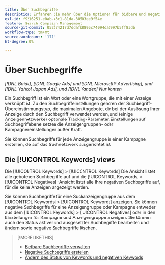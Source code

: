 ```yaml
---
title: Über Suchbegriffe
description: Erfahren Sie mehr über die Optionen für bidbare und negative Keywords.
exl-id: f9216251-e0ab-43c1-81da-30503ee9f54e
feature: Search Campaign Management
source-git-commit: 052574217d7ddafb8895c74094da5997b5ff83db
workflow-type: tm+mt
source-wordcount: '171'
ht-degree: 0%

---
```


# Über Suchbegriffe

*[!DNL Baidu], [!DNL Google Ads] und [!DNL Microsoft® Advertising], und [!DNL Yahoo! Japan Ads], und [!DNL Yandex] Nur Konten*

Ein Suchbegriff ist ein Wort oder eine Wortgruppe, die mit einer Anzeige verknüpft ist. Zu den Suchbegriffeinstellungen gehören der Suchbegriff-Übereinstimmungstyp, die maximalen Angebote, die bei der Auslösung Ihrer Anzeige durch den Suchbegriff verwendet werden, und (einige Anzeigennetzwerke) optionale Tracking-Parameter. Einstellungen auf Suchbegriffebene setzen die Anzeigengruppen- oder Kampagneneinstellungen außer Kraft.

Sie können Suchbegriffe für jede Anzeigengruppe in einer Kampagne erstellen, die auf das Suchnetzwerk ausgerichtet ist.

## Die [!UICONTROL Keywords] views

Die [!UICONTROL Keywords] > [!UICONTROL Keywords] Die Ansicht listet alle gebotenen Suchbegriffe auf und die [!UICONTROL Keywords] > [!UICONTROL Negatives] -Ansicht listet alle Ihre negativen Suchbegriffe auf, für die keine Anzeigen angezeigt werden.

Sie können Suchbegriffe für eine Suchanzeigengruppe aus dem [!UICONTROL Keywords] > [!UICONTROL Keywords] anzeigen. Sie können negative Suchbegriffe für eine Anzeigengruppe oder Kampagne entweder aus dem [!UICONTROL Keywords] > [!UICONTROL Negatives] oder in den Einstellungen für Kampagne und Anzeigengruppe anzeigen. Sie können auch den Status aktiver und ausgesetzter Suchbegriffe bearbeiten und ändern sowie negative Suchbegriffe löschen.

>[!MORELIKETHIS]
>
>* [Bietbare Suchbegriffe verwalten](/help/search-social-commerce/campaign-management/campaigns/keyword-manage.md)
>* [Negative Suchbegriffe erstellen](/help/search-social-commerce/campaign-management/campaigns/keyword-negative-create.md)
>* [Ändern des Status von Keywords und negativen Keywords](keyword-status-edit.md)
